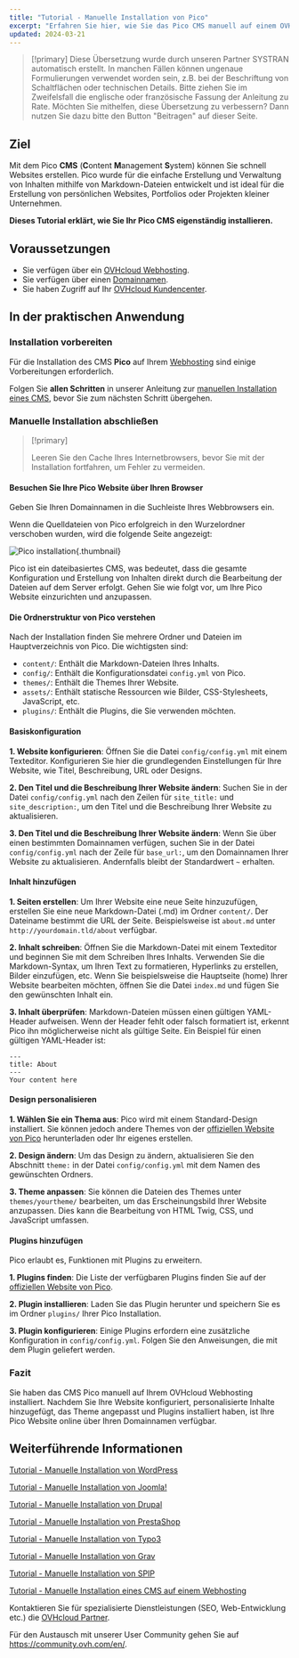 ```yaml
---
title: "Tutorial - Manuelle Installation von Pico"
excerpt: "Erfahren Sie hier, wie Sie das Pico CMS manuell auf einem OVHcloud Webhosting installieren"
updated: 2024-03-21
---
```


> [!primary]
> Diese Übersetzung wurde durch unseren Partner SYSTRAN automatisch erstellt. In manchen Fällen können ungenaue Formulierungen verwendet worden sein, z.B. bei der Beschriftung von Schaltflächen oder technischen Details. Bitte ziehen Sie im Zweifelsfall die englische oder französische Fassung der Anleitung zu Rate. Möchten Sie mithelfen, diese Übersetzung zu verbessern? Dann nutzen Sie dazu bitte den Button "Beitragen" auf dieser Seite.
>

## Ziel

Mit dem Pico **CMS** (**C**ontent **M**anagement **S**ystem) können Sie schnell Websites erstellen. Pico wurde für die einfache Erstellung und Verwaltung von Inhalten mithilfe von Markdown-Dateien entwickelt und ist ideal für die Erstellung von persönlichen Websites, Portfolios oder Projekten kleiner Unternehmen.

**Dieses Tutorial erklärt, wie Sie Ihr Pico CMS eigenständig installieren.**

## Voraussetzungen

- Sie verfügen über ein [OVHcloud Webhosting](hosting.).
- Sie verfügen über einen [Domainnamen](domains.).
- Sie haben Zugriff auf Ihr [OVHcloud Kundencenter](manager.).

## In der praktischen Anwendung

### Installation vorbereiten

Für die Installation des CMS **Pico** auf Ihrem [Webhosting](hosting.) sind einige Vorbereitungen erforderlich.

Folgen Sie **allen Schritten** in unserer Anleitung zur [manuellen Installation eines CMS](cms_manual_installation1.), bevor Sie zum nächsten Schritt übergehen.

### Manuelle Installation abschließen

> [!primary]
>
> Leeren Sie den Cache Ihres Internetbrowsers, bevor Sie mit der Installation fortfahren, um Fehler zu vermeiden.
>

#### Besuchen Sie Ihre Pico Website über Ihren Browser

Geben Sie Ihren Domainnamen in die Suchleiste Ihres Webbrowsers ein.

Wenn die Quelldateien von Pico erfolgreich in den Wurzelordner verschoben wurden, wird die folgende Seite angezeigt:

![Pico installation](welcome_page.png){.thumbnail}

Pico ist ein dateibasiertes CMS, was bedeutet, dass die gesamte Konfiguration und Erstellung von Inhalten direkt durch die Bearbeitung der Dateien auf dem Server erfolgt. Gehen Sie wie folgt vor, um Ihre Pico Website einzurichten und anzupassen.

#### Die Ordnerstruktur von Pico verstehen

Nach der Installation finden Sie mehrere Ordner und Dateien im Hauptverzeichnis von Pico. Die wichtigsten sind:

- `content/`: Enthält die Markdown-Dateien Ihres Inhalts.
- `config/`: Enthält die Konfigurationsdatei `config.yml` von Pico.
- `themes/`: Enthält die Themes Ihrer Website.
- `assets/`: Enthält statische Ressourcen wie Bilder, CSS-Stylesheets, JavaScript, etc.
- `plugins/`: Enthält die Plugins, die Sie verwenden möchten.

#### Basiskonfiguration

**1. Website konfigurieren**: Öffnen Sie die Datei `config/config.yml` mit einem Texteditor. Konfigurieren Sie hier die grundlegenden Einstellungen für Ihre Website, wie Titel, Beschreibung, URL oder Designs.

**2. Den Titel und die Beschreibung Ihrer Website ändern**: Suchen Sie in der Datei `config/config.yml` nach den Zeilen für `site_title:` und `site_description:`, um den Titel und die Beschreibung Ihrer Website zu aktualisieren.

**3. Den Titel und die Beschreibung Ihrer Website ändern**: Wenn Sie über einen bestimmten Domainnamen verfügen, suchen Sie in der Datei `config/config.yml` nach der Zeile für `base_url:`, um den Domainnamen Ihrer Website zu aktualisieren. Andernfalls bleibt der Standardwert `~` erhalten.

#### Inhalt hinzufügen

**1. Seiten erstellen**: Um Ihrer Website eine neue Seite hinzuzufügen, erstellen Sie eine neue Markdown-Datei (.md) im Ordner `content/`. Der Dateiname bestimmt die URL der Seite. Beispielsweise ist `about.md` unter `http://yourdomain.tld/about` verfügbar.

**2. Inhalt schreiben**: Öffnen Sie die Markdown-Datei mit einem Texteditor und beginnen Sie mit dem Schreiben Ihres Inhalts. Verwenden Sie die Markdown-Syntax, um Ihren Text zu formatieren, Hyperlinks zu erstellen, Bilder einzufügen, etc. Wenn Sie beispielsweise die Hauptseite (home) Ihrer Website bearbeiten möchten, öffnen Sie die Datei `index.md` und fügen Sie den gewünschten Inhalt ein.

**3. Inhalt überprüfen**: Markdown-Dateien müssen einen gültigen YAML-Header aufweisen. Wenn der Header fehlt oder falsch formatiert ist, erkennt Pico ihn möglicherweise nicht als gültige Seite. Ein Beispiel für einen gültigen YAML-Header ist:

```console
---
title: About
---
Your content here
```

#### Design personalisieren

**1. Wählen Sie ein Thema aus**: Pico wird mit einem Standard-Design installiert. Sie können jedoch andere Themes von der [offiziellen Website von Pico](https://picocms.org/themes/) herunterladen oder Ihr eigenes erstellen.

**2. Design ändern**: Um das Design zu ändern, aktualisieren Sie den Abschnitt `theme:` in der Datei `config/config.yml` mit dem Namen des gewünschten Ordners.

**3. Theme anpassen**: Sie können die Dateien des Themes unter `themes/yourtheme/` bearbeiten, um das Erscheinungsbild Ihrer Website anzupassen. Dies kann die Bearbeitung von HTML Twig, CSS, und JavaScript umfassen.

#### Plugins hinzufügen

Pico erlaubt es, Funktionen mit Plugins zu erweitern.

**1. Plugins finden**: Die Liste der verfügbaren Plugins finden Sie auf der [offiziellen Website von Pico](https://picocms.org/plugins/).

**2. Plugin installieren**: Laden Sie das Plugin herunter und speichern Sie es im Ordner `plugins/` Ihrer Pico Installation.

**3. Plugin konfigurieren**: Einige Plugins erfordern eine zusätzliche Konfiguration in `config/config.yml`. Folgen Sie den Anweisungen, die mit dem Plugin geliefert werden.

### Fazit

Sie haben das CMS Pico manuell auf Ihrem OVHcloud Webhosting installiert. Nachdem Sie Ihre Website konfiguriert, personalisierte Inhalte hinzugefügt, das Theme angepasst und Plugins installiert haben, ist Ihre Pico Website online über Ihren Domainnamen verfügbar.

## Weiterführende Informationen <a name="go-further"></a>

[Tutorial - Manuelle Installation von WordPress](cms_manual_installation_wordpress1.)

[Tutorial - Manuelle Installation von Joomla!](cms_manual_installation_joomla1.)

[Tutorial - Manuelle Installation von Drupal](cms_manual_installation_drupal1.)

[Tutorial - Manuelle Installation von PrestaShop](cms_manual_installation_prestashop1.)

[Tutorial - Manuelle Installation von Typo3](cms_manual_installation_typo31.)

[Tutorial - Manuelle Installation von Grav](cms_manual_installation_grav1.)

[Tutorial - Manuelle Installation von SPIP](cms_manual_installation_spip1.)

[Tutorial - Manuelle Installation eines CMS auf einem Webhosting](cms_manual_installation1.)
 
Kontaktieren Sie für spezialisierte Dienstleistungen (SEO, Web-Entwicklung etc.) die [OVHcloud Partner](partner.).
 
Für den Austausch mit unserer User Community gehen Sie auf <https://community.ovh.com/en/>.

